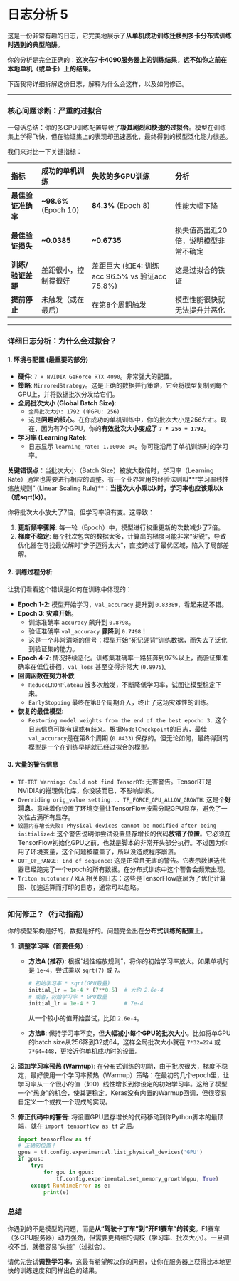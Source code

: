 # 日志分析 5

这是一份非常有趣的日志，它完美地展示了**从单机成功训练迁移到多卡分布式训练时遇到的典型陷阱**。

你的分析是完全正确的：**这次在7卡4090服务器上的训练结果，远不如你之前在本地单机（或单卡）上的结果。**

下面我将详细拆解这份日志，解释为什么会这样，以及如何修正。

---

### 核心问题诊断：严重的过拟合

一句话总结：你的多GPU训练配置导致了**极其剧烈和快速的过拟合**。模型在训练集上学得飞快，但在验证集上的表现却迅速恶化，最终得到的模型泛化能力很差。

我们来对比一下关键指标：

| 指标 | 成功的单机训练 | 失败的多GPU训练 | 分析 |
| :--- | :--- | :--- | :--- |
| **最佳验证准确率** | **~98.6%** (Epoch 10) | **84.3%** (Epoch 8) | 性能大幅下降 |
| **最佳验证损失** | **~0.0385** | **~0.6735** | 损失值高出近20倍，说明模型非常不确定 |
| **训练/验证差距** | 差距很小，控制得很好 | 差距巨大 (如E4: 训练acc 96.5% vs 验证acc 75.8%) | 这是过拟合的铁证 |
| **提前停止** | 未触发（或在最后） | 在第8个周期触发 | 模型性能很快就无法提升并恶化 |

---

### 详细日志分析：为什么会过拟合？

#### 1. 环境与配置 (最重要的部分)

* **硬件**: `7 x NVIDIA GeForce RTX 4090`。非常强大的配置。
* **策略**: `MirroredStrategy`。这是正确的数据并行策略，它会将模型复制到每个GPU上，并将数据批次分发给它们。
* **全局批次大小 (Global Batch Size)**:
  * `全局批次大小: 1792 (单GPU: 256)`
  * 这是**问题的核心**。在你成功的单机训练中，你的批次大小是256左右。现在，因为有7个GPU，你的**有效批次大小变成了 `7 * 256 = 1792`**。
* **学习率 (Learning Rate)**:
  * 日志显示 `learning_rate: 1.0000e-04`。你可能沿用了单机训练时的学习率。

**关键错误点**：当批次大小（Batch Size）被放大数倍时，学习率（Learning Rate）通常也需要进行相应的调整。有一个业界常用的经验法则叫**“学习率线性缩放规则” (Linear Scaling Rule)**：**当批次大小乘以k时，学习率也应该乘以k（或sqrt(k)）**。

你将批次大小放大了7倍，但学习率没有变。这导致：

1. **更新频率骤降**: 每一轮（Epoch）中，模型进行权重更新的次数减少了7倍。
2. **梯度不稳定**: 每个批次包含的数据太多，计算出的梯度可能非常“尖锐”，导致优化器在寻找最优解时“步子迈得太大”，直接跨过了最优区域，陷入了局部差解。

#### 2. 训练过程分析

让我们看看这个错误是如何在训练中体现的：

* **Epoch 1-2**: 模型开始学习，`val_accuracy` 提升到 `0.83389`，看起来还不错。
* **Epoch 3**: **灾难开始**。
  * 训练准确率 `accuracy` 飙升到 `0.8798`。
  * 验证准确率 `val_accuracy` **骤降**到 `0.7498`！
  * 这是一个非常清晰的信号：模型开始“死记硬背”训练数据，而失去了泛化到验证集的能力。
* **Epoch 4-7**: 情况持续恶化。训练集准确率一路狂奔到97%以上，而验证集准确率在低位徘徊，`val_loss` 甚至变得非常大 (`0.8975`)。
* **回调函数在努力补救**:
  * `ReduceLROnPlateau` 被多次触发，不断降低学习率，试图让模型稳定下来。
  * `EarlyStopping` 最终在第8个周期介入，终止了这场灾难性的训练。
* **恢复的最佳模型**:
  * `Restoring model weights from the end of the best epoch: 3.` 这个日志信息可能有误或有歧义。根据`ModelCheckpoint`的日志，最佳`val_accuracy`是在第8个周期 (`0.8433`) 保存的。但无论如何，最终得到的模型是一个在训练早期就已经过拟合的模型。

#### 3. 大量的警告信息

* `TF-TRT Warning: Could not find TensorRT`: 无害警告。TensorRT是NVIDIA的推理优化库，你没装而已，不影响训练。
* `Overriding orig_value setting... TF_FORCE_GPU_ALLOW_GROWTH`: 这是个**好消息**。意味着你设置了环境变量让TensorFlow按需分配GPU显存，避免了一次性占满所有显存。
* `设置内存增长失败: Physical devices cannot be modified after being initialized`: 这个警告说明你尝试设置显存增长的代码**放错了位置**。它必须在TensorFlow初始化GPU之前，也就是脚本的非常开头部分执行。不过因为你用了环境变量，这个问题被覆盖了，所以没造成程序崩溃。
* `OUT_OF_RANGE: End of sequence`: 这是正常且无害的警告。它表示数据迭代器已经跑完了一个epoch的所有数据。在分布式训练中这个警告会频繁出现。
* `Triton autotuner` / `XLA` 相关的日志：这些是TensorFlow底层为了优化计算图、加速运算而打印的日志，通常可以忽略。

---

### 如何修正？（行动指南）

你的模型架构是好的，数据是好的。问题完全出在**分布式训练的配置**上。

1. **调整学习率（首要任务）**:
    * **方法A (推荐)**: 根据“线性缩放规则”，将你的初始学习率放大。如果单机时是 `1e-4`，尝试乘以 `sqrt(7)` 或 `7`。

      ```python
      # 初始学习率 * sqrt(GPU数量)
      initial_lr = 1e-4 * (7**0.5)  # 大约 2.6e-4
      # 或者，初始学习率 * GPU数量
      initial_lr = 1e-4 * 7         # 7e-4
      ```

      从一个较小的值开始尝试，比如 `2.6e-4`。
    * **方法B**: 保持学习率不变，但**大幅减小每个GPU的批次大小**。比如将单GPU的batch size从256降到32或64，这样全局批次大小就在 `7*32=224` 或 `7*64=448`，更接近你单机成功时的设置。

2. **添加学习率预热 (Warmup)**:
    在分布式训练的初期，由于批次很大，梯度不稳定，最好使用一个学习率预热（Warmup）策略：在最初的几个epoch里，让学习率从一个很小的值（如0）线性增长到你设定的初始学习率。这给了模型一个“热身”的机会，使其更稳定。Keras没有内置的Warmup回调，但很容易自定义一个或找一个现成的实现。

3. **修正代码中的警告**:
    将设置GPU显存增长的代码移动到你Python脚本的最顶端，就在 `import tensorflow as tf` 之后。

    ```python
    import tensorflow as tf
    # 正确的位置！
    gpus = tf.config.experimental.list_physical_devices('GPU')
    if gpus:
        try:
            for gpu in gpus:
                tf.config.experimental.set_memory_growth(gpu, True)
        except RuntimeError as e:
            print(e)
    ```

### 总结

你遇到的不是模型的问题，而是**从“驾驶卡丁车”到“开F1赛车”的转变**。F1赛车（多GPU服务器）动力强劲，但需要更精细的调校（学习率、批次大小）。一旦调校不当，就很容易“失控”（过拟合）。

请优先尝试**调整学习率**，这最有希望解决你的问题，让你在服务器上获得比本地更快的训练速度和同样出色的结果。
